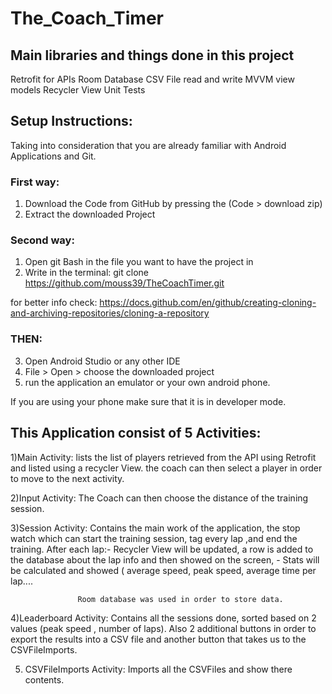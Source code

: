 # The_Coach_Timer


## Main libraries and things done in this project
Retrofit for APIs
Room Database
CSV File read and write
MVVM view models 
Recycler View
Unit Tests



## Setup Instructions:
Taking into consideration that you are already familiar with Android Applications and Git.

### First way:

1) Download the Code from GitHub by pressing the (Code > download zip)
2) Extract the downloaded Project

### Second way:

1) Open git Bash in the file you want to have the project in
2) Write in the terminal:
 	git clone https://github.com/mouss39/TheCoachTimer.git

for better info check: https://docs.github.com/en/github/creating-cloning-and-archiving-repositories/cloning-a-repository


### THEN:

3) Open Android Studio or any other IDE
4) File > Open > choose the downloaded project
5) run the application an emulator or your own android phone.

If you are using your phone make sure that it is in developer mode.


## This Application consist of 5 Activities:
1)Main Activity: lists the list of players retrieved from the API using Retrofit and listed using a recycler View.
                  the coach can then select a player in order to move to the next activity.
                  
2)Input Activity: The Coach can then choose the distance of the training  session.


3)Session Activity: Contains the main work of the application, the stop watch which can start the training session, tag every lap ,and end the training.
                    After each lap:- Recycler View will be updated, a row is added to the database about the lap info and then showed on the screen,
                                   - Stats will be calculated and showed ( average speed, peak speed, average time per lap....
                                   
                   Room database was used in order to store data.
                   
                   
4)Leaderboard Activity: Contains all the sessions done, sorted based on 2 values (peak speed , number of laps). Also  2 additional buttons in order to export the results into a CSV file and another button that takes us to the CSVFileImports.

5) CSVFileImports Activity: Imports all the CSVFiles and show there contents.
                        
                 






